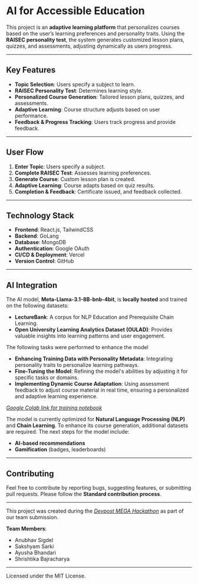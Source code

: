 # AI for Accessible Education

This project is an **adaptive learning platform** that personalizes courses based on the user’s learning preferences and personality traits. Using the **RAISEC personality test**, the system generates customized lesson plans, quizzes, and assessments, adjusting dynamically as users progress.

---

## Key Features  
- **Topic Selection**: Users specify a subject to learn.  
- **RAISEC Personality Test**: Determines learning style.  
- **Personalized Course Generation**: Tailored lesson plans, quizzes, and assessments.  
- **Adaptive Learning**: Course structure adjusts based on user performance.  
- **Feedback & Progress Tracking**: Users track progress and provide feedback.

---

## User Flow  
1. **Enter Topic**: Users specify a subject.  
2. **Complete RAISEC Test**: Assesses learning preferences.  
3. **Generate Course**: Custom lesson plan is created.  
4. **Adaptive Learning**: Course adapts based on quiz results.  
5. **Completion & Feedback**: Certificate issued, and feedback collected.

---

## Technology Stack

- **Frontend**: React.js, TailwindCSS
- **Backend**: GoLang
- **Database**: MongoDB
- **Authentication**: Google OAuth
- **CI/CD & Deployment**: Vercel
- **Version Control**: GitHub

---

## AI Integration

The AI model, **Meta-Llama-3.1-8B-bnb-4bit**, is **locally hosted** and trained on the following datasets:

- **LectureBank**: A corpus for NLP Education and Prerequisite Chain Learning.
- **Open University Learning Analytics Dataset (OULAD)**: Provides valuable insights into learning patterns and user engagement.

The following tasks were performed to enhance the model
- **Enhancing Training Data with Personality Metadata**: Integrating personality traits to personalize learning pathways.
- **Fine-Tuning the Model**: Refining the model's abilities by adjusting it for specific tasks or domains.
- **Implementing Dynamic Course Adaptation**: Using assessment feedback to adjust course material in real time, ensuring a personalized and adaptive learning experience.

*[Google Colab link for training notebook](https://colab.research.google.com/drive/1dbOKwKIJGd1OANHxSr6IiORZ459Ju__5?usp=sharing)*

The model is currently optimized for **Natural Language Processing (NLP)** and **Chain Learning**. To enhance its course generation, additional datasets are required. The next steps for the model include:

- **AI-based recommendations**  
- **Gamification** (badges, leaderboards)

---

## Contributing  
Feel free to contribute by reporting bugs, suggesting features, or submitting pull requests. Please follow the **Standard contribution process**.

---

This project was created during the *[Devpost MEGA Hackathon](https://mega-hackathon-2025.devpost.com/)* as part of our team submission.  

**Team Members**:  
- Anubhav Sigdel  
- Sakshyam Sarki  
- Ayusha Bhandari  
- Shrishtika Bajracharya  

---

Licensed under the MIT License.

